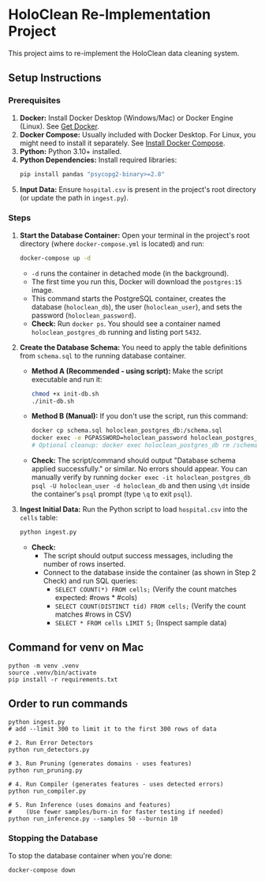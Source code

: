 # HoloClean Re-Implementation Project

This project aims to re-implement the HoloClean data cleaning system.

## Setup Instructions

### Prerequisites

1.  **Docker:** Install Docker Desktop (Windows/Mac) or Docker Engine (Linux). See [Get Docker](https://docs.docker.com/get-docker/).
2.  **Docker Compose:** Usually included with Docker Desktop. For Linux, you might need to install it separately. See [Install Docker Compose](https://docs.docker.com/compose/install/).
3.  **Python:** Python 3.10+ installed.
4.  **Python Dependencies:** Install required libraries:
    ```bash
    pip install pandas "psycopg2-binary>=2.8"
    ```
5.  **Input Data:** Ensure `hospital.csv` is present in the project's root directory (or update the path in `ingest.py`).

### Steps

1.  **Start the Database Container:**
    Open your terminal in the project's root directory (where `docker-compose.yml` is located) and run:
    ```bash
    docker-compose up -d
    ```
    * `-d` runs the container in detached mode (in the background).
    * The first time you run this, Docker will download the `postgres:15` image.
    * This command starts the PostgreSQL container, creates the database (`holoclean_db`), the user (`holoclean_user`), and sets the password (`holoclean_password`).
    * **Check:** Run `docker ps`. You should see a container named `holoclean_postgres_db` running and listing port `5432`.

2.  **Create the Database Schema:**
    You need to apply the table definitions from `schema.sql` to the running database container.
    * **Method A (Recommended - using script):** Make the script executable and run it:
        ```bash
        chmod +x init-db.sh
        ./init-db.sh
        ```
    * **Method B (Manual):** If you don't use the script, run this command:
        ```bash
        docker cp schema.sql holoclean_postgres_db:/schema.sql
        docker exec -e PGPASSWORD=holoclean_password holoclean_postgres_db psql -U holoclean_user -d holoclean_db -f /schema.sql
        # Optional cleanup: docker exec holoclean_postgres_db rm /schema.sql
        ```
    * **Check:** The script/command should output "Database schema applied successfully." or similar. No errors should appear. You can manually verify by running `docker exec -it holoclean_postgres_db psql -U holoclean_user -d holoclean_db` and then using `\dt` inside the container's `psql` prompt (type `\q` to exit `psql`).

3.  **Ingest Initial Data:**
    Run the Python script to load `hospital.csv` into the `cells` table:
    ```bash
    python ingest.py
    ```
    * **Check:**
        * The script should output success messages, including the number of rows inserted.
        * Connect to the database inside the container (as shown in Step 2 Check) and run SQL queries:
            * `SELECT COUNT(*) FROM cells;` (Verify the count matches expected: #rows * #cols)
            * `SELECT COUNT(DISTINCT tid) FROM cells;` (Verify the count matches #rows in CSV)
            * `SELECT * FROM cells LIMIT 5;` (Inspect sample data)

## Command for venv on Mac
```
python -m venv .venv
source .venv/bin/activate
pip install -r requirements.txt
```

## Order to run commands
```
python ingest.py
# add --limit 300 to limit it to the first 300 rows of data

# 2. Run Error Detectors
python run_detectors.py

# 3. Run Pruning (generates domains - uses features)
python run_pruning.py

# 4. Run Compiler (generates features - uses detected errors)
python run_compiler.py

# 5. Run Inference (uses domains and features)
#    (Use fewer samples/burn-in for faster testing if needed)
python run_inference.py --samples 50 --burnin 10
```

### Stopping the Database

To stop the database container when you're done:
```bash
docker-compose down